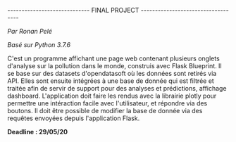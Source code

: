 ----------------------------- FINAL PROJECT -----------------------------------

*Par Ronan Pelé*

*Basé sur Python 3.7.6*

C'est un programme affichant une page web contenant plusieurs onglets d'analyse
sur la pollution dans le monde, construis avec Flask Blueprint.
Il se base sur des datasets d'opendatasoft où les données sont retirés via API. 
Elles sont ensuite intégrées à une base de donnée qui est filtrée et traitée 
afin de servir de support pour des analyses et prédictions, affichage dashboard.
L'application doit faire les rendus avec la librairie plotly pour permettre une 
intéraction facile avec l'utilisateur, et répondre via des boutons.
Il doit être possible de modifier la base de donnée via des requêtes envoyées 
depuis l'application Flask.


**Deadline : 29/05/20**